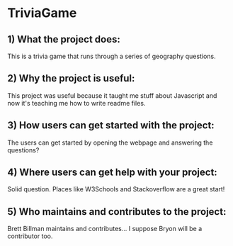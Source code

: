 # TriviaGame


## 1) What the project does:

This is a trivia game that runs through a series of geography questions.


## 2) Why the project is useful:

This project was useful because it taught me stuff about Javascript and now it's teaching me how to write readme files.


## 3) How users can get started with the project:

The users can get started by opening the webpage and answering the questions?


## 4) Where users can get help with your project:

Solid question. Places like W3Schools and Stackoverflow are a great start! 


## 5) Who maintains and contributes to the project:

Brett Billman maintains and contributes... I suppose Bryon will be a contributor too.
